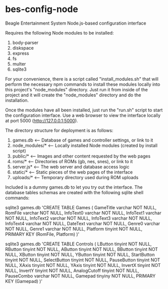 # bes-config-node
Beagle Entertainment System Node.js-based configuration interface

Requires the following Node modules to be installed:

1. body-parser
2. diskspace
3. express
4. fs
5. multer
6. sqlite3

For your convenience, there is a script called "install_modules.sh" that
will perform the necessary npm commands to install these modules locally
into this project's "node_modules" directory. Just run it from inside of
the project and it will create the "node_modules" directory and do the
installation.

Once the modules have all been installed, just run the "run.sh" script to
start the configuration interface. Use a web browser to view the interface
locally at port 5000 (http://127.0.0.1:5000).

The directory structure for deployment is as follows:

1. games.db  <-- Database of games and controller settings, or link to it
2. node_modules/*  <-- Locally installed Node modules (created by install script)
3. public/*  <-- Images and other content requested by the web pages
4. roms/*  <-- Directories of ROMs (gb, nes, snes), or link to it
5. server.js*  <-- The web server and database access logic
6. static/*  <-- Static pieces of the web pages of the interface
7. uploads/*  <-- Temporary directory used during ROM uploads

Included is a dummy games.db to let you try out the interface. The database
tables schemas are created with the following sqlite shell commands:

sqlite3 games.db 'CREATE TABLE Games ( GameTitle varchar NOT NULL, RomFile varchar NOT NULL, InfoText0 varchar NOT NULL, InfoText1 varchar NOT NULL, InfoText2 varchar NOT NULL, InfoText3 varchar NOT NULL, InfoText4 varchar NOT NULL, DateText varchar NOT NULL, Genre0 varchar NOT NULL, Genre1 varchar NOT NULL, Platform tinyint NOT NULL, PRIMARY KEY (RomFile, Platform) )'

sqlite3 games.db 'CREATE TABLE Controls ( LButton tinyint NOT NULL, RButton tinyint NOT NULL, AButton tinyint NOT NULL, BButton tinyint NOT NULL, XButton tinyint NOT NULL, YButton tinyint NOT NULL, StartButton tinyint NOT NULL, SelectButton tinyint NOT NULL, PauseButton tinyint NOT NULL, XAxis tinyint NOT NULL, YAxis tinyint NOT NULL, InvertX tinyint NOT NULL, InvertY tinyint NOT NULL, AnalogCutoff tinyint NOT NULL, PauseCombo varchar NOT NULL, Gamepad tinyiny NOT NULL, PRIMARY KEY (Gamepad) )'

